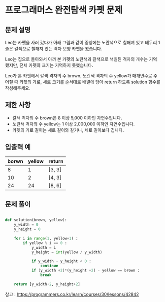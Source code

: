 # 프로그래머스 완전탐색 카펫 문제

## 문제 설명
Leo는 카펫을 사러 갔다가 아래 그림과 같이 중앙에는 노란색으로 칠해져 있고 테두리 1줄은 갈색으로 칠해져 있는 격자 모양 카펫을 봤습니다.

Leo는 집으로 돌아와서 아까 본 카펫의 노란색과 갈색으로 색칠된 격자의 개수는 기억했지만, 전체 카펫의 크기는 기억하지 못했습니다.

Leo가 본 카펫에서 갈색 격자의 수 brown, 노란색 격자의 수 yellow가 매개변수로 주어질 때 카펫의 가로, 세로 크기를 순서대로 배열에 담아 return 하도록 solution 함수를 작성해주세요.
## 제한 사항
- 갈색 격자의 수 brown은 8 이상 5,000 이하인 자연수입니다.
- 노란색 격자의 수 yellow는 1 이상 2,000,000 이하인 자연수입니다.
- 카펫의 가로 길이는 세로 길이와 같거나, 세로 길이보다 깁니다.

## 입출력 예
| borwn | yellow | return |
|---| ---   | --- |
|8|  1 | [3, 3] |
| 10| 2 | [4, 3] |
| 24| 24 | [8, 6] |

## 문제 풀이
```python

def solution(brown, yellow):    
    y_width = 0
    y_height = 0
    
    for i in range(1, yellow+1) :
        if yellow % i == 0 :
            y_width = i
            y_height = int(yellow / y_width)
            
            if y_width - y_height < 0 :
                continue
            if (y_width +2)*(y_height +2) - yellow == brown :
                break
    
    return [y_width+2, y_height+2]
```


참고 : <https://programmers.co.kr/learn/courses/30/lessons/42842>